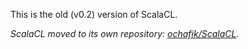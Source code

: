 This is the old (v0.2) version of ScalaCL.

_ScalaCL moved to its own repository: [ochafik/ScalaCL](https://github.com/ochafik/ScalaCL)._

